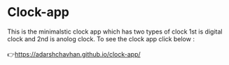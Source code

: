 # Clock-app
 This is the minimalstic clock app which has two types of clock 1st is digital clock and 2nd is anolog clock.
 To see the clock app click below :
 <br>
 <br>
 👉https://adarshchavhan.github.io/clock-app/
